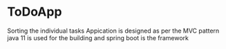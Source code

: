 # ToDoApp
Sorting the individual tasks
Appication is designed as per the MVC pattern
java 11 is used for the building and spring boot is the framework

